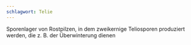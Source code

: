 ```yaml
---
schlagwort: Telie
---
```

Sporenlager von Rostpilzen, in dem zweikernige Teliosporen produziert werden, die z. B. der Überwinterung dienen